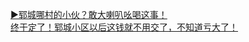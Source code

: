   
[▶郓城哪村的小伙？敢大喇叭吆喝这事！](http://www.dianyue.me/archives/835/d8r3wav7wsa3xq0n/)  
[终于定了！郓城小区以后这钱就不用交了，不知道亏大了！](http://www.dianyue.me/archives/761/y52w7oc8m1f5m0zi/)